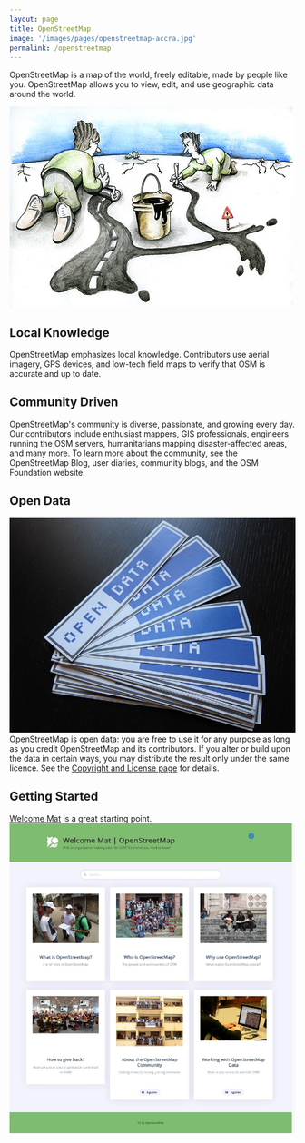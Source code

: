 ```yaml
---
layout: page
title: OpenStreetMap
image: '/images/pages/openstreetmap-accra.jpg'
permalink: /openstreetmap
---
```

OpenStreetMap is a map of the world, freely editable, made by people like you. OpenStreetMap allows you to view, edit, and use geographic data around the world.

![Mapt the world from scratch](/images/pages/map-world-from-scratch.jpg)

## Local Knowledge
OpenStreetMap emphasizes local knowledge. Contributors use aerial imagery, GPS devices, and low-tech field maps to verify that OSM is accurate and up to date.

## Community Driven
OpenStreetMap's community is diverse, passionate, and growing every day. Our contributors include enthusiast mappers, GIS professionals, engineers running the OSM servers, humanitarians mapping disaster-affected areas, and many more. To learn more about the community, see the OpenStreetMap Blog, user diaries, community blogs, and the OSM Foundation website.

## Open Data
![Open Data stickers](/images/pages/open-data-stickers.jpg)
OpenStreetMap is open data: you are free to use it for any purpose as long as you credit OpenStreetMap and its contributors. If you alter or build upon the data in certain ways, you may distribute the result only under the same licence. See the [Copyright and License page](https://www.openstreetmap.org/copyright) for details.

## Getting Started
[Welcome Mat](https://welcome.openstreetmap.org/) is a great starting point. 
![](/images/pages/welcome-mat.jpg)